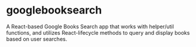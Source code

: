 # googlebooksearch
A React-based Google Books Search app that works with helper/util functions, and utilizes React-lifecycle methods to query and display books based on user searches.
